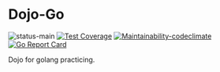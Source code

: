 # Dojo-Go

![status-main](https://github.com/nsuthison/dojo-go/workflows/status-main/badge.svg?branch=main)
[![Test Coverage](https://api.codeclimate.com/v1/badges/5d30b3011299f229d607/test_coverage)](https://codeclimate.com/github/nsuthison/dojo-go/test_coverage)
[![Maintainability-codeclimate](https://api.codeclimate.com/v1/badges/5d30b3011299f229d607/maintainability)](https://codeclimate.com/github/nsuthison/dojo-go/maintainability)
[![Go Report Card](https://goreportcard.com/badge/github.com/nsuthison/dojo-go)](https://goreportcard.com/report/github.com/nsuthison/dojo-go)

Dojo for golang practicing.
